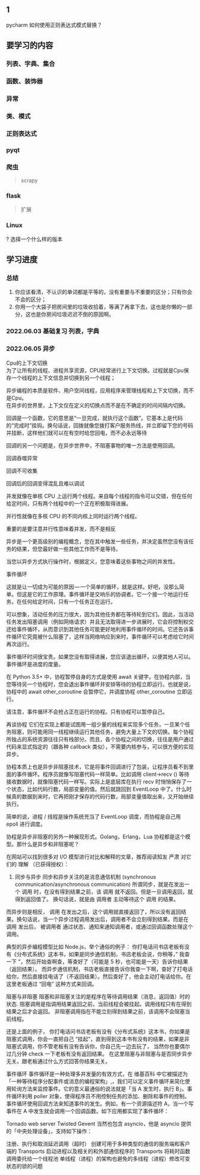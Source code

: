 ## 1
pycharm 如何使用正则表达式模式替换？
## 要学习的内容
### 列表、字典、集合  

### 函数、装饰器

### 异常 

### 类、模式

### 正则表达式  

### pyqt

### 爬虫
> scrapy

### flask
> 扩展

### Linux
? 选择一个什么样的版本  





## 学习进度 
### 总结
1. 你应该看清，不认识的单词都是平等的，没有重要与不重要的区分；只有你会不会的区分；  
2. 你用一个大袋子把房间里的垃圾收拾着，等满了再拿下去，这也是你懒的一部分，这也是你房间垃圾迟迟不倒的原因啊。


### 2022.06.03 基础复习 列表，字典

### 2022.06.05 异步

Cpu的上下文切换  
为了让所有的线程、进程共享资源，CPU经常进行上下文切换。过程就是Cpu保存一个线程的上下文信息并切换到另一个线程；

异步编程的本质是软件、用户空间线程，应用程序来管理线程和上下文切换，而不是Cpu。  
在异步的世界里，上下文仅在定义的切换点而不是在不确定的时间间隔内切换。  

回调是一个函数，它的意思是“一旦完成，就执行这个函数”。它基本上是代码的“完成时”挂钩。换句话说，回拨就像您拨打客户服务热线，并立即留下您的号码并挂断，这样他们就可以在有空时给您回电，而不必永远等待

回调的另一个问题是，在异步世界中，不阻塞事物的唯一方法是使用回调。

回调吞噬异常

回调不可收集

回调后的回调变得混乱且难以调试

并发就像在单核 CPU 上运行两个线程。来自每个线程的指令可以交错，但在任何给定时间，只有两个线程中的一个正在积极取得进展。

并行性就像在多核 CPU 的不同内核上同时运行两个线程。

重要的是要注意并行性意味着并发，而不是相反

异步是一个更高级别的编程概念，您在其中触发一些任务，并决定虽然您没有该任务的结果，但您最好做一些其他工作而不是等待。

当您以异步方式执行操作时，根据定义，您意味着这些事物之间的并发性。

事件循环

这就是让一切成为可能的原因 — 一个简单的循环，就是这样。好吧，没那么简单。但这是它的工作原理。事件循环是交响乐的协调者。它一个接一个地运行任务。在任何给定时间，只有一个任务正在运行。

可以想象，活动任务的压力很大，因为其他任务都在等待轮到它们。因此，当活动任务发出阻塞调用（例如网络请求）并且无法取得进一步进展时，它会将控制权交还给事件循环，从而意识到其他任务可能更好地利用事件循环的时间。它还告诉事件循环它究竟被什么阻塞了，这样当网络响应到来时，事件循环可以考虑给它时间再次运行。

事件循环时间很宝贵。如果您没有取得进展，您应该退出循环，以便其他人可以。事件循环是进度的度量。

在 Python 3.5+ 中，协程暂停自身的方式是使用 await 关键字。在协程内部，当您等待另一个协程时，您会退出事件循环并安排等待的协程立即运行。也就是说，协程中的 await other_coroutine 会暂停它，并调度协程 other_coroutine 立即运行。

请注意，事件循环不会抢占正在运行的协程。只有协程可以暂停自己。

再谈协程
它们在实现上都是试图用一组少量的线程来实现多个任务，一旦某个任务阻塞，则可能用同一线程继续运行其他任务，避免大量上下文的切换。每个协程所独占的系统资源往往只有栈部分。而且，各个协程之间的切换，往往是用户通过代码来显式指定的（跟各种 callback 类似），不需要内核参与，可以很方便的实现异步。

协程本质上也是异步非阻塞技术，它是将事件回调进行了包装，让程序员看不到里面的事件循环。程序员就像写阻塞代码一样简单。比如调用 client->recv () 等待接收数据时，就像阻塞代码一样写。实际上是底层库在执行 recv 时悄悄保存了一个状态，比如代码行数，局部变量的值。然后就跳回到 EventLoop 中了。什么时候真的数据到来时，它再把刚才保存的代码行数，局部变量值取出来，又开始继续执行。

简单的说，进程 / 线程是操作系统充当了 EventLoop 调度，而协程是自己用 epoll 进行调度。

协程是异步非阻塞的另外一种展现形式。Golang，Erlang，Lua 协程都是这个模型。那什么是异步和非阻塞呢？

在网站可以找到很多对 I/O 模型进行对比和解释的文章，推荐阅读知友 严肃 对它们的 理解 （已获得授权）：

1. 同步与异步 同步和异步关注的是消息通信机制 (synchronous communication/asynchronous communication) 所谓同步，就是在发出一个 调用 时，在没有得到结果之前，该 调用 就不返回。但是一旦调用返回，就得到返回值了。 换句话说，就是由 调用者 主动等待这个 调用 的结果。

而异步则是相反， 调用 在发出之后，这个调用就直接返回了，所以没有返回结果。换句话说，当一个异步过程调用发出后，调用者不会立刻得到结果。而是在 调用 发出后， 被调用者 通过状态、通知来通知调用者，或通过回调函数处理这个调用。

典型的异步编程模型比如 Node.js，举个通俗的例子： 你打电话问书店老板有没有《分布式系统》这本书，如果是同步通信机制，书店老板会说，你稍等，” 我查一下 "，然后开始查啊查，等查好了（可能是 5 秒，也可能是一天）告诉你结果（返回结果）。 而异步通信机制，书店老板直接告诉你我查一下啊，查好了打电话给你，然后直接挂电话了（不返回结果）。然后查好了，他会主动打电话给你。在这里老板通过 “回电” 这种方式来回调。

阻塞与非阻塞 阻塞和非阻塞关注的是程序在等待调用结果（消息，返回值）时的状态.
阻塞调用是指调用结果返回之前，当前线程会被挂起。调用线程只有在得到结果之后才会返回。 非阻塞调用指在不能立刻得到结果之前，该调用不会阻塞当前线程。

还是上面的例子， 你打电话问书店老板有没有《分布式系统》这本书，你如果是阻塞式调用，你会一直把自己 “挂起”，直到得到这本书有没有的结果，如果是非阻塞式调用，你不管老板有没有告诉你，你自己先一边去玩了， 当然你也要偶尔过几分钟 check 一下老板有没有返回结果。 在这里阻塞与非阻塞与是否同步异步无关。跟老板通过什么方式回答你结果无关。

事件循环
事件循环是一种处理多并发量的有效方式，在 维基百科 中它被描述为「一种等待程序分配事件或消息的编程架构」,，我们可以定义事件循环来简化使用轮询方法来监控事件。它的意义最通俗的说法就是「当 A 发生时，执行 B」。事件循环利用 poller 对象，使得程序员不用控制任务的添加、删除和事件的控制。事件循环使用回调方法来知道事件的发生。例如，有一个资源描述符 A，当一个写事件在 A 中发生就会调用一个回调函数。如下应用都实现了事件循环：

Tornado web server
Twisted
Gevent
当然也包含 asyncio，他是 asyncio 提供的「中央处理设备」，支持如下操作：

注册、执行和取消延迟调用（超时）
创建可用于多种类型的通信的服务端和客户端的 Transports
启动进程以及相关的和外部通信程序的 Transports
将耗时函数调用委托给一个线程池
单线程（进程）的架构也避免的多线程（进程）修改可变状态的锁的问题

